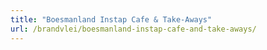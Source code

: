 ```yaml
---
title: "Boesmanland Instap Cafe & Take-Aways"
url: /brandvlei/boesmanland-instap-cafe-and-take-aways/
---
```

